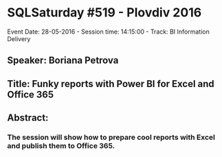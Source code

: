 # SQLSaturday #519 - Plovdiv 2016
Event Date: 28-05-2016 - Session time: 14:15:00 - Track: BI Information Delivery
## Speaker: Boriana Petrova
## Title: Funky reports with Power BI for Excel and Office 365
## Abstract:
### The session will show how to prepare cool reports with Excel and publish them to Office 365.
